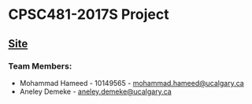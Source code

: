 # CPSC481-2017S Project 

## [Site](https://cozyburrito.github.io/CPSC481-Project)

### Team Members:
* Mohammad Hameed - 10149565 - mohammad.hameed@ucalgary.ca
* Aneley Demeke - aneley.demeke@ucalgary.ca




